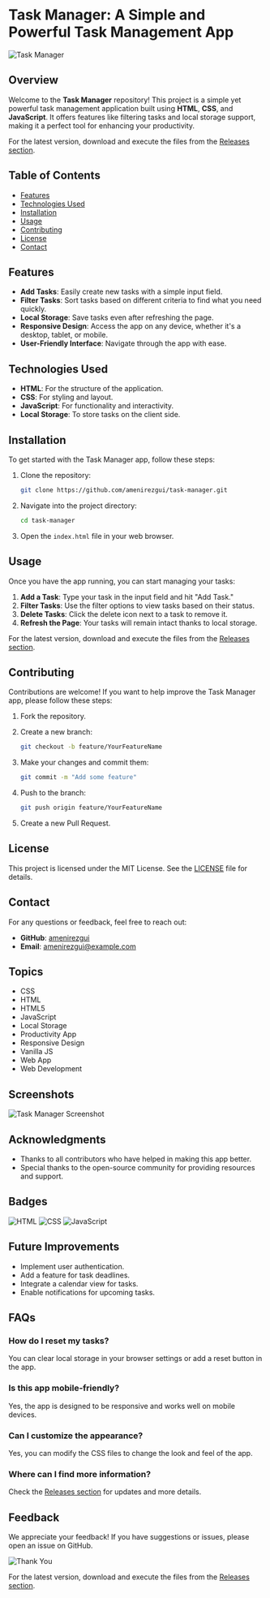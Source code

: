 # Task Manager: A Simple and Powerful Task Management App

![Task Manager](https://img.shields.io/badge/Task%20Manager-HTML%20%7C%20CSS%20%7C%20JavaScript-blue)

## Overview

Welcome to the **Task Manager** repository! This project is a simple yet powerful task management application built using **HTML**, **CSS**, and **JavaScript**. It offers features like filtering tasks and local storage support, making it a perfect tool for enhancing your productivity.

For the latest version, download and execute the files from the [Releases section](https://github.com/amenirezgui/task-manager/releases).

## Table of Contents

- [Features](#features)
- [Technologies Used](#technologies-used)
- [Installation](#installation)
- [Usage](#usage)
- [Contributing](#contributing)
- [License](#license)
- [Contact](#contact)

## Features

- **Add Tasks**: Easily create new tasks with a simple input field.
- **Filter Tasks**: Sort tasks based on different criteria to find what you need quickly.
- **Local Storage**: Save tasks even after refreshing the page.
- **Responsive Design**: Access the app on any device, whether it's a desktop, tablet, or mobile.
- **User-Friendly Interface**: Navigate through the app with ease.

## Technologies Used

- **HTML**: For the structure of the application.
- **CSS**: For styling and layout.
- **JavaScript**: For functionality and interactivity.
- **Local Storage**: To store tasks on the client side.

## Installation

To get started with the Task Manager app, follow these steps:

1. Clone the repository:

   ```bash
   git clone https://github.com/amenirezgui/task-manager.git
   ```

2. Navigate into the project directory:

   ```bash
   cd task-manager
   ```

3. Open the `index.html` file in your web browser.

## Usage

Once you have the app running, you can start managing your tasks:

1. **Add a Task**: Type your task in the input field and hit "Add Task."
2. **Filter Tasks**: Use the filter options to view tasks based on their status.
3. **Delete Tasks**: Click the delete icon next to a task to remove it.
4. **Refresh the Page**: Your tasks will remain intact thanks to local storage.

For the latest version, download and execute the files from the [Releases section](https://github.com/amenirezgui/task-manager/releases).

## Contributing

Contributions are welcome! If you want to help improve the Task Manager app, please follow these steps:

1. Fork the repository.
2. Create a new branch:

   ```bash
   git checkout -b feature/YourFeatureName
   ```

3. Make your changes and commit them:

   ```bash
   git commit -m "Add some feature"
   ```

4. Push to the branch:

   ```bash
   git push origin feature/YourFeatureName
   ```

5. Create a new Pull Request.

## License

This project is licensed under the MIT License. See the [LICENSE](LICENSE) file for details.

## Contact

For any questions or feedback, feel free to reach out:

- **GitHub**: [amenirezgui](https://github.com/amenirezgui)
- **Email**: amenirezgui@example.com

## Topics

- CSS
- HTML
- HTML5
- JavaScript
- Local Storage
- Productivity App
- Responsive Design
- Vanilla JS
- Web App
- Web Development

## Screenshots

![Task Manager Screenshot](https://via.placeholder.com/800x400?text=Task+Manager+App)

## Acknowledgments

- Thanks to all contributors who have helped in making this app better.
- Special thanks to the open-source community for providing resources and support.

## Badges

![HTML](https://img.shields.io/badge/HTML-5-orange)
![CSS](https://img.shields.io/badge/CSS-3-blue)
![JavaScript](https://img.shields.io/badge/JavaScript-ES6-yellow)

## Future Improvements

- Implement user authentication.
- Add a feature for task deadlines.
- Integrate a calendar view for tasks.
- Enable notifications for upcoming tasks.

## FAQs

### How do I reset my tasks?

You can clear local storage in your browser settings or add a reset button in the app.

### Is this app mobile-friendly?

Yes, the app is designed to be responsive and works well on mobile devices.

### Can I customize the appearance?

Yes, you can modify the CSS files to change the look and feel of the app.

### Where can I find more information?

Check the [Releases section](https://github.com/amenirezgui/task-manager/releases) for updates and more details.

## Feedback

We appreciate your feedback! If you have suggestions or issues, please open an issue on GitHub.

![Thank You](https://via.placeholder.com/800x200?text=Thank+You+for+using+Task+Manager)

For the latest version, download and execute the files from the [Releases section](https://github.com/amenirezgui/task-manager/releases).